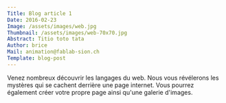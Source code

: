 ```yaml
---
Title: Blog article 1
Date: 2016-02-23
Image: /assets/images/web.jpg
Thumbnail: /assets/images/web-70x70.jpg
Abstract: Titio toto tata
Author: brice
Mail: animation@fablab-sion.ch
Template: blog-post
---
```


Venez nombreux découvrir les langages du web. 
Nous vous révélerons les mystères qui se cachent derrière une page internet. 
Vous pourrez également créer votre propre page ainsi qu'une galerie d'images.